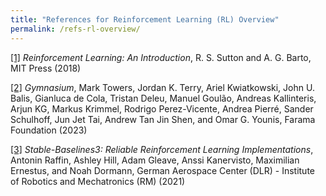 ```yaml
---
title: "References for Reinforcement Learning (RL) Overview"
permalink: /refs-rl-overview/
---
```


[[1]](https://mitpress.mit.edu/9780262039246/reinforcement-learning/) *Reinforcement Learning:  An Introduction*, R. S. Sutton and A. G. Barto, MIT Press (2018)

[[2]](https://gymnasium.farama.org/) *Gymnasium*, Mark Towers, Jordan K. Terry, Ariel Kwiatkowski, John U. Balis, Gianluca de Cola, Tristan Deleu, Manuel Goulão, Andreas Kallinteris, Arjun KG, Markus Krimmel, Rodrigo Perez-Vicente, Andrea Pierré, Sander Schulhoff, Jun Jet Tai, Andrew Tan Jin Shen, and Omar G. Younis, Farama Foundation (2023)

[[3]](https://github.com/DLR-RM/stable-baselines3) *Stable-Baselines3: Reliable Reinforcement Learning Implementations*, Antonin Raffin, Ashley Hill, Adam Gleave, Anssi Kanervisto, Maximilian Ernestus, and Noah Dormann, German Aerospace Center (DLR) - Institute of Robotics and Mechatronics (RM) (2021)